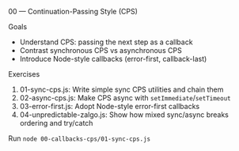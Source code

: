 00 — Continuation-Passing Style (CPS)

Goals
- Understand CPS: passing the next step as a callback
- Contrast synchronous CPS vs asynchronous CPS
- Introduce Node-style callbacks (error-first, callback-last)

Exercises
1. 01-sync-cps.js: Write simple sync CPS utilities and chain them
2. 02-async-cps.js: Make CPS async with `setImmediate`/`setTimeout`
3. 03-error-first.js: Adopt Node-style error-first callbacks
4. 04-unpredictable-zalgo.js: Show how mixed sync/async breaks ordering and try/catch

Run
`node 00-callbacks-cps/01-sync-cps.js`
